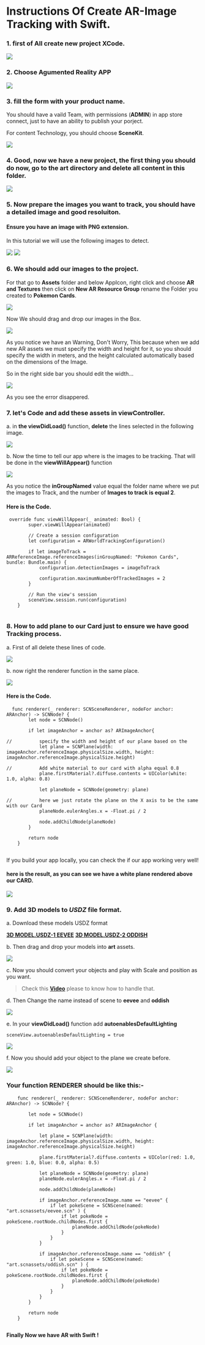 # Instructions Of Create AR-Image Tracking with Swift.

### 1. first of All create new project XCode.

![](https://hackmd.io/_uploads/By92pVFKn.png)

### 2. Choose Agumented Reality APP

![](https://hackmd.io/_uploads/HJDzRNYt3.png)

### 3. fill the form with your product name.
You should have a vaild Team, with permissions (**ADMIN**) in app store connect, just to have an ability to publish your porject.

For content Technology, you should choose **SceneKit**.

![](https://hackmd.io/_uploads/ryDh0VKtn.png)

### 4. Good, now we have a new project, the first thing you should do now, go to the **art** directory and delete all content in this folder.

![](https://hackmd.io/_uploads/rJzdkBKYn.png)

### 5. Now prepare the images you want to track, you should have a detailed image and good resoluiton.
#### Ensure you have an image with **PNG** extension.
In this tutorial we will use the following images to detect.

![](https://hackmd.io/_uploads/SkwAlBFtn.jpg)
![](https://hackmd.io/_uploads/HyJxbBFFh.jpg)

### 6. We should add our images to the project. 
For that go to **Assets** folder and below AppIcon, right click and choose **AR and Textures** then click on **New AR Resource Group** rename the Folder you created to **Pokemon Cards**.

![](https://hackmd.io/_uploads/HyhMXBtK3.png)

Now We should drag and drop our images in the Box. 

![](https://hackmd.io/_uploads/S1m-VBFKn.png)

As you notice we have an Warning, Don't Worry, This because when we add new AR assets we must specify the width and height for it, so you should specify the width in meters, and the height calculated automatically based on the dimensions of the Image.

So in the right side bar you should edit the width... 

![](https://hackmd.io/_uploads/rykjUSYt3.png)

As you see the error disappered.

### 7. let's Code and add these assets in viewController.
a. in **the viewDidLoad()** function, **delete** the lines selected in the following image.

![](https://hackmd.io/_uploads/rJ72DSFYn.png)

b. Now the time to tell our app where is the images to be tracking. That will be done in the **viewWillAppear()** function

![](https://hackmd.io/_uploads/rkgSFBKK2.png)

As you notice the **inGroupNamed** value equal the folder name where we put the images to Track, and the number of **Images to track is equal 2**.


#### Here is the Code.
```
 override func viewWillAppear(_ animated: Bool) {
        super.viewWillAppear(animated)
        
        // Create a session configuration
        let configuration = ARWorldTrackingConfiguration()
        
        if let imageToTrack = ARReferenceImage.referenceImages(inGroupNamed: "Pokemon Cards", bundle: Bundle.main) {
            configuration.detectionImages = imageToTrack
            
            configuration.maximumNumberOfTrackedImages = 2
        }

        // Run the view's session
        sceneView.session.run(configuration)
    }
    
```

### 8. How to add plane to our Card just to ensure we have good Tracking process.
a. First of all delete these lines of code. 

![](https://hackmd.io/_uploads/r1CnGLKY2.png)

b. now right the renderer function in the same place.

![](https://hackmd.io/_uploads/ry7PSItF2.png)

#### Here is the Code. 
```
  func renderer(_ renderer: SCNSceneRenderer, nodeFor anchor: ARAnchor) -> SCNNode? {
        let node = SCNNode()
        
        if let imageAnchor = anchor as? ARImageAnchor{
            
//          specify the width and height of our plane based on the
            let plane = SCNPlane(width: imageAnchor.referenceImage.physicalSize.width, height: imageAnchor.referenceImage.physicalSize.height)
            
//          Add white material to our card with alpha equal 0.8
            plane.firstMaterial?.diffuse.contents = UIColor(white: 1.0, alpha: 0.8)
            
            let planeNode = SCNNode(geometry: plane)
            
//          here we just rotate the plane on the X axis to be the same with our Card
            planeNode.eulerAngles.x = -Float.pi / 2
            
            node.addChildNode(planeNode)
        }
        
        return node
    }
    
```

If you build your app locally, you can check the if our app working very well!
#### here is the result, as you can see we have a white plane rendered above our CARD.

![](https://hackmd.io/_uploads/rkkrUIFY2.jpg)

### 9. Add 3D models to *USDZ* file format.

a. Download these models USDZ format 

**[3D MODEL.USDZ-1 EEVEE](https://sketchfab.com/3d-models/eevee-pokemon-be609d949bc94e12a0add74c35ffa1b9#download)**
**[3D MODEL.USDZ-2 ODDISH](https://sketchfab.com/3d-models/oddish-in-a-flowerpot-pokemon-868cf7face2e49c3954ede36d0f40b34#download)**

b. Then drag and drop your models into **art** assets.

![](https://hackmd.io/_uploads/rkx8uOFKh.jpg)

c. Now you should convert your objects and play with Scale and position as you want. 
> Check this **[Video](https://www.youtube.com/watch?v=if2jW_wO7K0)** please to know how to handle that.

d. Then Change the name instead of scene to **eevee** and **oddish**

![](https://hackmd.io/_uploads/By1NDYYK2.jpg)

e. In your **viewDidLoad()** function add **autoenablesDefaultLighting**

    sceneView.autoenablesDefaultLighting = true

![](https://hackmd.io/_uploads/HkZLOYFtn.png)

f. Now you should add your object to the plane we create before.

![](https://hackmd.io/_uploads/HJfAOYKY2.png)


### Your function RENDERER should be like this:-

```
    func renderer(_ renderer: SCNSceneRenderer, nodeFor anchor: ARAnchor) -> SCNNode? {
        
        let node = SCNNode()
        
        if let imageAnchor = anchor as? ARImageAnchor {
            
            let plane = SCNPlane(width: imageAnchor.referenceImage.physicalSize.width, height: imageAnchor.referenceImage.physicalSize.height)
            
            plane.firstMaterial?.diffuse.contents = UIColor(red: 1.0, green: 1.0, blue: 0.0, alpha: 0.5)
            
            let planeNode = SCNNode(geometry: plane)
            planeNode.eulerAngles.x = -Float.pi / 2
            
            node.addChildNode(planeNode)
            
            if imageAnchor.referenceImage.name == "eevee" {
                if let pokeScene = SCNScene(named: "art.scnassets/eevee.scn" ) {
                    if let pokeNode = pokeScene.rootNode.childNodes.first {
                        planeNode.addChildNode(pokeNode)
                    }
                }
            }
            
            if imageAnchor.referenceImage.name == "oddish" {
                if let pokeScene = SCNScene(named: "art.scnassets/oddish.scn" ) {
                    if let pokeNode = pokeScene.rootNode.childNodes.first {
                        planeNode.addChildNode(pokeNode)
                    }
                }
            }
        }
        
        return node
    }
    

```

**Finally Now we have AR with Swift !**